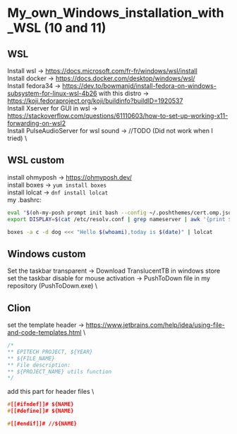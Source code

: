 # My_own_Windows_installation_with_WSL (10 and 11)

## WSL

Install wsl -> https://docs.microsoft.com/fr-fr/windows/wsl/install \
Install docker -> https://docs.docker.com/desktop/windows/wsl/ \
Install fedora34 -> https://dev.to/bowmanjd/install-fedora-on-windows-subsystem-for-linux-wsl-4b26 with this distro -> https://koji.fedoraproject.org/koji/buildinfo?buildID=1920537 \
Install Xserver for GUI in wsl -> https://stackoverflow.com/questions/61110603/how-to-set-up-working-x11-forwarding-on-wsl2 \
Install PulseAudioServer for wsl sound -> //TODO (Did not work when I tried) \

## WSL custom

install ohmyposh -> https://ohmyposh.dev/ \
install boxes -> <code>yum install boxes</code> \
install lolcat -> <code>dnf install lolcat</code> \
my .bashrc:
```bash
eval "$(oh-my-posh prompt init bash --config ~/.poshthemes/cert.omp.json)"
export DISPLAY=$(cat /etc/resolv.conf | grep nameserver | awk '{print $2; exit;}'):0.0

boxes -a c -d dog <<< "Hello $(whoami),today is $(date)" | lolcat
```

## Windows custom

Set the taskbar transparent -> Download TranslucentTB in windows store \
set the taskbar disable for mouse activation -> PushToDown file in my repository (PushToDown.exe) \

## Clion

set the template header -> https://www.jetbrains.com/help/idea/using-file-and-code-templates.html \
```c
/*
** EPITECH PROJECT, ${YEAR}
** ${FILE_NAME}
** File description:
** ${PROJECT_NAME} utils function
*/
```
  
add this part for header files \
  
```c
#[[#ifndef]]# ${NAME}
#[[#define]]# ${NAME}

#[[#endif]]# //${NAME}
```
